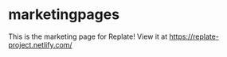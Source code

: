 # marketingpages
This is the marketing page for Replate!
View it at https://replate-project.netlify.com/
